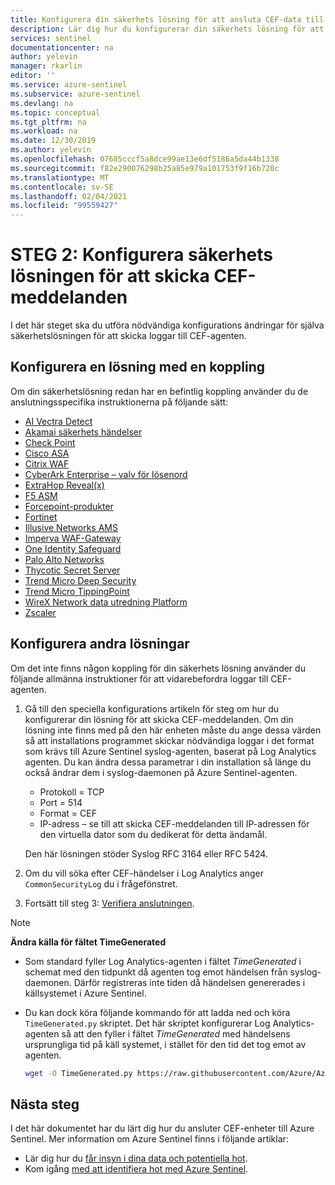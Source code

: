 ```yaml
---
title: Konfigurera din säkerhets lösning för att ansluta CEF-data till Azure Sentinel Preview | Microsoft Docs
description: Lär dig hur du konfigurerar din säkerhets lösning för att ansluta CEF-data till Azure Sentinel.
services: sentinel
documentationcenter: na
author: yelevin
manager: rkarlin
editor: ''
ms.service: azure-sentinel
ms.subservice: azure-sentinel
ms.devlang: na
ms.topic: conceptual
ms.tgt_pltfrm: na
ms.workload: na
ms.date: 12/30/2019
ms.author: yelevin
ms.openlocfilehash: 07685cccf5a8dce99ae13e6df5186a5da44b1338
ms.sourcegitcommit: f82e290076298b25a85e979a101753f9f16b720c
ms.translationtype: MT
ms.contentlocale: sv-SE
ms.lasthandoff: 02/04/2021
ms.locfileid: "99559427"
---
```

# <a name="step-2-configure-your-security-solution-to-send-cef-messages"></a>STEG 2: Konfigurera säkerhets lösningen för att skicka CEF-meddelanden

I det här steget ska du utföra nödvändiga konfigurations ändringar för själva säkerhetslösningen för att skicka loggar till CEF-agenten.

## <a name="configure-a-solution-with-a-connector"></a>Konfigurera en lösning med en koppling

Om din säkerhetslösning redan har en befintlig koppling använder du de anslutningsspecifika instruktionerna på följande sätt:

- [AI Vectra Detect](connect-ai-vectra-detect.md)
- [Akamai säkerhets händelser](connect-akamai-security-events.md)
- [Check Point](connect-checkpoint.md)
- [Cisco ASA](connect-cisco.md)
- [Citrix WAF](connect-citrix-waf.md)
- [CyberArk Enterprise – valv för lösenord](connect-cyberark.md)
- [ExtraHop Reveal(x)](connect-extrahop.md)
- [F5 ASM](connect-f5.md)
- [Forcepoint-produkter](connect-forcepoint-casb-ngfw.md)
- [Fortinet](connect-fortinet.md)
- [Illusive Networks AMS](connect-illusive-attack-management-system.md)
- [Imperva WAF-Gateway](connect-imperva-waf-gateway.md)
- [One Identity Safeguard](connect-one-identity.md)
- [Palo Alto Networks](connect-paloalto.md)
- [Thycotic Secret Server](connect-thycotic-secret-server.md)
- [Trend Micro Deep Security](connect-trend-micro.md)
- [Trend Micro TippingPoint](connect-trend-micro-tippingpoint.md)
- [WireX Network data utredning Platform](connect-wirex-systems.md)
- [Zscaler](connect-zscaler.md)
## <a name="configure-any-other-solution"></a>Konfigurera andra lösningar

Om det inte finns någon koppling för din säkerhets lösning använder du följande allmänna instruktioner för att vidarebefordra loggar till CEF-agenten.

1. Gå till den speciella konfigurations artikeln för steg om hur du konfigurerar din lösning för att skicka CEF-meddelanden. Om din lösning inte finns med på den här enheten måste du ange dessa värden så att installations programmet skickar nödvändiga loggar i det format som krävs till Azure Sentinel syslog-agenten, baserat på Log Analytics agenten. Du kan ändra dessa parametrar i din installation så länge du också ändrar dem i syslog-daemonen på Azure Sentinel-agenten.
    - Protokoll = TCP
    - Port = 514
    - Format = CEF
    - IP-adress – se till att skicka CEF-meddelanden till IP-adressen för den virtuella dator som du dedikerat för detta ändamål.

   Den här lösningen stöder Syslog RFC 3164 eller RFC 5424.

1. Om du vill söka efter CEF-händelser i Log Analytics anger `CommonSecurityLog` du i frågefönstret.

1. Fortsätt till steg 3: [Verifiera anslutningen](connect-cef-verify.md).

> [!NOTE]
> **Ändra källa för fältet TimeGenerated**
>
> - Som standard fyller Log Analytics-agenten i fältet *TimeGenerated* i schemat med den tidpunkt då agenten tog emot händelsen från syslog-daemonen. Därför registreras inte tiden då händelsen genererades i källsystemet i Azure Sentinel.
>
> - Du kan dock köra följande kommando för att ladda ned och köra `TimeGenerated.py` skriptet. Det här skriptet konfigurerar Log Analytics-agenten så att den fyller i fältet *TimeGenerated* med händelsens ursprungliga tid på käll systemet, i stället för den tid det tog emot av agenten.
>
>    ```bash
>    wget -O TimeGenerated.py https://raw.githubusercontent.com/Azure/Azure-Sentinel/master/DataConnectors/CEF/TimeGenerated.py && python TimeGenerated.py {ws_id}
>    ```

## <a name="next-steps"></a>Nästa steg

I det här dokumentet har du lärt dig hur du ansluter CEF-enheter till Azure Sentinel. Mer information om Azure Sentinel finns i följande artiklar:
- Lär dig hur du [får insyn i dina data och potentiella hot](quickstart-get-visibility.md).
- Kom igång [med att identifiera hot med Azure Sentinel](./tutorial-detect-threats-built-in.md).